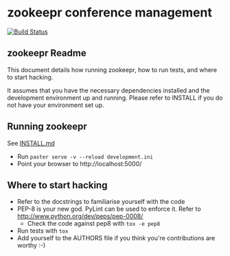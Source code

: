 zookeepr conference management
==============================

[![Build Status](https://travis-ci.org/zookeepr/zookeepr.svg)](https://travis-ci.org/zookeepr/zookeepr)

zookeepr Readme
---------------

This document details how running zookeepr, how to run tests, and where to start hacking.

It assumes that you have the necessary dependencies installed and the development environment up and running. Please refer to INSTALL if you do not have your environment set up.

Running zookeepr
----------------

See [INSTALL.md](INSTALL.md)

 * Run `paster serve -v --reload development.ini`
 * Point your browser to http://localhost:5000/

Where to start hacking
----------------------

 * Refer to the docstrings to familiarise yourself with the code
 * PEP-8 is your new god. PyLint can be used to enforce it. Refer to http://www.python.org/dev/peps/pep-0008/
   * Check the code against pep8 with `tox -e pep8`
 * Run tests with `tox`
 * Add yourself to the AUTHORS file if you think you're contributions are worthy :-)

